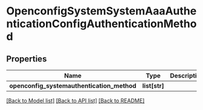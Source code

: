 # OpenconfigSystemSystemAaaAuthenticationConfigAuthenticationMethod

## Properties
Name | Type | Description | Notes
------------ | ------------- | ------------- | -------------
**openconfig_systemauthentication_method** | **list[str]** |  | [optional] 

[[Back to Model list]](../README.md#documentation-for-models) [[Back to API list]](../README.md#documentation-for-api-endpoints) [[Back to README]](../README.md)


